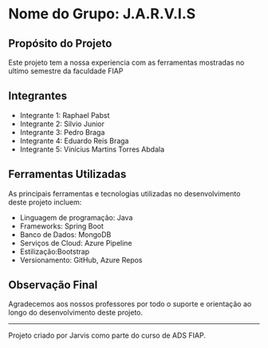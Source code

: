 # Nome do Grupo: J.A.R.V.I.S

## Propósito do Projeto
Este projeto tem a nossa experiencia com as ferramentas mostradas no ultimo semestre da faculdade FIAP

## Integrantes
- Integrante 1: Raphael Pabst
- Integrante 2: Silvio Junior
- Integrante 3: Pedro Braga
- Integrante 4: Eduardo Reis Braga
- Integrante 5: Vinícius Martins Torres Abdala

## Ferramentas Utilizadas
As principais ferramentas e tecnologias utilizadas no desenvolvimento deste projeto incluem:
- Linguagem de programação: Java
- Frameworks: Spring Boot
- Banco de Dados:  MongoDB
- Serviços de Cloud: Azure Pipeline
- Estilização:Bootstrap
- Versionamento:  GitHub, Azure Repos

## Observação Final
Agradecemos aos nossos professores por todo o suporte e orientação ao longo do desenvolvimento deste projeto.

---

Projeto criado por Jarvis como parte do curso de ADS FIAP.
